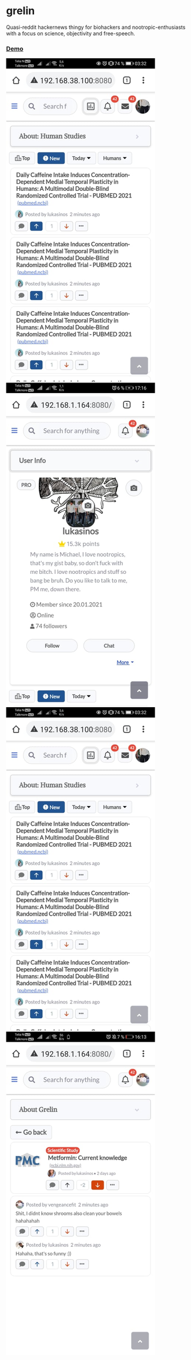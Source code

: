 # grelin
Quasi-reddit hackernews thingy for biohackers and nootropic-enthusiasts with a focus on science, objectivity and free-speech.

### [Demo](https://www.grelin.net)

![alt-text-1](1.jpg "title-1") ![alt-text-2](2.jpg "title-2")
![alt-text-1](3.jpg "title-1") ![alt-text-2](5.jpg "title-2")

